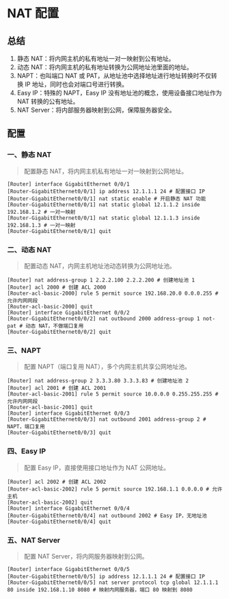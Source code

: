 # NAT 配置

## 总结

1. 静态 NAT：将内网主机的私有地址一对一映射到公有地址。
2. 动态 NAT：将内网主机的私有地址转换为公网地址池里面的地址。
3. NAPT：也叫端口 NAT 或 PAT，从地址池中选择地址进行地址转换时不仅转换 IP 地址，同时也会对端口号进行转换。
4. Easy IP：特殊的 NAPT，Easy IP 没有地址池的概念，使用设备接口地址作为 NAT 转换的公有地址。
5. NAT Server：将内部服务器映射到公网，保障服务器安全。

## 配置

### 一、静态 NAT

> 配置静态 NAT，将内网主机私有地址一对一映射到公网地址。

```shell
[Router] interface GigabitEthernet 0/0/1
[Router-GigabitEthernet0/0/1] ip address 12.1.1.1 24 # 配置接口 IP
[Router-GigabitEthernet0/0/1] nat static enable # 开启静态 NAT 功能
[Router-GigabitEthernet0/0/1] nat static global 12.1.1.2 inside 192.168.1.2 # 一对一映射
[Router-GigabitEthernet0/0/1] nat static global 12.1.1.3 inside 192.168.1.3 # 一对一映射
[Router-GigabitEthernet0/0/1] quit
```

### 二、动态 NAT

> 配置动态 NAT，内网主机地址池动态转换为公网地址池。

```shell
[Router] nat address-group 1 2.2.2.100 2.2.2.200 # 创建地址池 1
[Router] acl 2000 # 创建 ACL 2000
[Router-acl-basic-2000] rule 5 permit source 192.168.20.0 0.0.0.255 # 允许内网网段
[Router-acl-basic-2000] quit
[Router] interface GigabitEthernet 0/0/2
[Router-GigabitEthernet0/0/2] nat outbound 2000 address-group 1 not-pat # 动态 NAT，不做端口复用
[Router-GigabitEthernet0/0/2] quit
```

### 三、NAPT

> 配置 NAPT（端口复用 NAT），多个内网主机共享公网地址池。

```shell
[Router] nat address-group 2 3.3.3.80 3.3.3.83 # 创建地址池 2
[Router] acl 2001 # 创建 ACL 2001
[Router-acl-basic-2001] rule 5 permit source 10.0.0.0 0.255.255.255 # 允许内网网段
[Router-acl-basic-2001] quit
[Router] interface GigabitEthernet 0/0/3
[Router-GigabitEthernet0/0/3] nat outbound 2001 address-group 2 # NAPT，端口复用
[Router-GigabitEthernet0/0/3] quit
```

### 四、Easy IP

> 配置 Easy IP，直接使用接口地址作为 NAT 公网地址。

```shell
[Router] acl 2002 # 创建 ACL 2002
[Router-acl-basic-2002] rule 5 permit source 192.168.1.1 0.0.0.0 # 允许主机
[Router-acl-basic-2002] quit
[Router] interface GigabitEthernet 0/0/4
[Router-GigabitEthernet0/0/4] nat outbound 2002 # Easy IP，无地址池
[Router-GigabitEthernet0/0/4] quit
```

### 五、NAT Server

> 配置 NAT Server，将内网服务器映射到公网。

```shell
[Router] interface GigabitEthernet 0/0/5
[Router-GigabitEthernet0/0/5] ip address 12.1.1.1 24 # 配置接口 IP
[Router-GigabitEthernet0/0/5] nat server protocol tcp global 12.1.1.1 80 inside 192.168.1.10 8080 # 映射内网服务器，端口 80 映射到 8080
```

